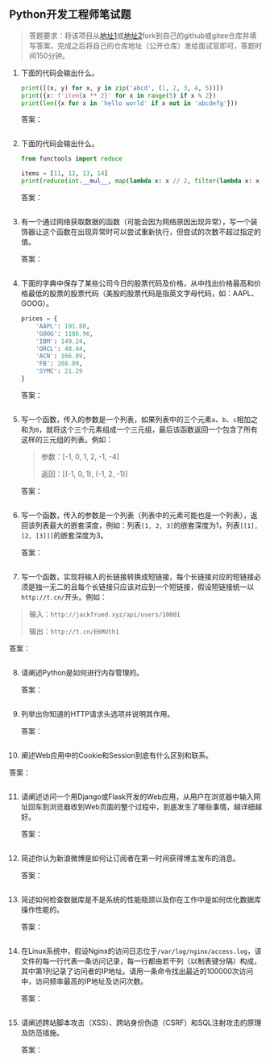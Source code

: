 ## Python开发工程师笔试题

> 答题要求：将该项目从[地址1]()或[地址2]()fork到自己的github或gitee仓库并填写答案，完成之后将自己的仓库地址（公开仓库）发给面试官即可，答题时间150分钟。

1. 下面的代码会输出什么。

   ```Python
   print([(x, y) for x, y in zip('abcd', (1, 2, 3, 4, 5))])
   print({x: f'item{x ** 2}' for x in range(5) if x % 2})
   print(len({x for x in 'hello world' if x not in 'abcdefg'}))
   ```

   答案：

   ```
   
   ```

2. 下面的代码会输出什么。

   ```Python
   from functools import reduce
   
   items = [11, 12, 13, 14] 
   print(reduce(int.__mul__, map(lambda x: x // 2, filter(lambda x: x ** 2 > 150, items))))
   ```

   答案：

   ```
   
   ```

3. 有一个通过网络获取数据的函数（可能会因为网络原因出现异常），写一个装饰器让这个函数在出现异常时可以尝试重新执行，但尝试的次数不超过指定的值。

   答案：

   ```Python
   
   ```

4. 下面的字典中保存了某些公司今日的股票代码及价格，从中找出价格最高和价格最低的股票的股票代码（美股的股票代码是指英文字母代码，如：AAPL、GOOG）。

   ```Python
   prices = {
       'AAPL': 191.88,
       'GOOG': 1186.96,
       'IBM': 149.24,
       'ORCL': 48.44,
       'ACN': 166.89,
       'FB': 208.09,
       'SYMC': 21.29
   }
   ```

   答案：

   ```Python
   
   ```

5. 写一个函数，传入的参数是一个列表，如果列表中的三个元素`a`、`b`、`c`相加之和为`0`，就将这个三个元素组成一个三元组，最后该函数返回一个包含了所有这样的三元组的列表。例如：

   > 参数：[-1, 0, 1, 2, -1, -4]
   >
   > 返回：[(-1, 0, 1), (-1, 2, -1)]

   答案：

   ```Python
   
   ```

6. 写一个函数，传入的参数是一个列表（列表中的元素可能也是一个列表），返回该列表最大的嵌套深度，例如：列表`[1, 2, 3]`的嵌套深度为1，列表`[[1], [2, [3]]]`的嵌套深度为3。

   答案：

   ```Python
   
   ```

7. 写一个函数，实现将输入的长链接转换成短链接，每个长链接对应的短链接必须是独一无二的且每个长链接只应该对应到一个短链接，假设短链接统一以`http://t.cn/`开头。例如：

  > 输入：`http://jackfrued.xyz/api/users/10001`
  >
  > 输出：`http://t.cn/E6MUth1`

  答案：

  ```Python
  
  ```

8. 请阐述Python是如何进行内存管理的。

   答案：

   ```
   
   ```

9. 列举出你知道的HTTP请求头选项并说明其作用。

   答案：

   ```
   
   ```

10. 阐述Web应用中的Cookie和Session到底有什么区别和联系。

   答案：

   ```
   
   ```

11. 请阐述访问一个用Django或Flask开发的Web应用，从用户在浏览器中输入网址回车到浏览器收到Web页面的整个过程中，到底发生了哪些事情，越详细越好。

    答案：

    ```
    
    ```

12. 简述你认为新浪微博是如何让订阅者在第一时间获得博主发布的消息。

    答案：

    ```
    
    ```

13. 简述如何检查数据库是不是系统的性能瓶颈以及你在工作中是如何优化数据库操作性能的。

    答案：

    ```
    
    ```

14. 在Linux系统中，假设Nginx的访问日志位于`/var/log/nginx/access.log`，该文件的每一行代表一条访问记录，每一行都由若干列（以制表键分隔）构成，其中第1列记录了访问者的IP地址。请用一条命令找出最近的100000次访问中，访问频率最高的IP地址及访问次数。

    答案：

    ```Shell
    
    ```

15. 请阐述跨站脚本攻击（XSS）、跨站身份伪造（CSRF）和SQL注射攻击的原理及防范措施。

    答案：

    ```
    
    ```

